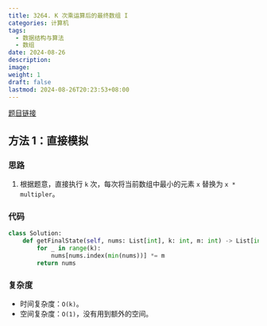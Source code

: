 ```yaml
---
title: 3264. K 次乘运算后的最终数组 I
categories: 计算机
tags:
  - 数据结构与算法
  - 数组
date: 2024-08-26
description: 
image: 
weight: 1
draft: false
lastmod: 2024-08-26T20:23:53+08:00
---
```

[题目链接](https://leetcode.cn/problems/final-array-state-after-k-multiplication-operations-i/)

## 方法 1：直接模拟

### 思路

1. 根据题意，直接执行 `k` 次，每次将当前数组中最小的元素 `x` 替换为 `x * multipler`。

### 代码

```python
class Solution:
    def getFinalState(self, nums: List[int], k: int, m: int) -> List[int]:
        for _ in range(k):
            nums[nums.index(min(nums))] *= m
        return nums
```

### 复杂度
- 时间复杂度：`O(k)`。
- 空间复杂度：`O(1)`，没有用到额外的空间。


